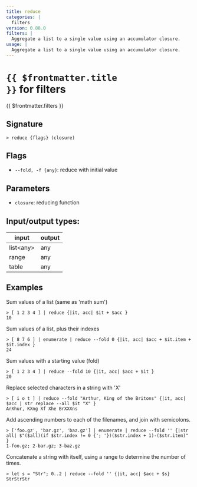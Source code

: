 ```yaml
---
title: reduce
categories: |
  filters
version: 0.88.0
filters: |
  Aggregate a list to a single value using an accumulator closure.
usage: |
  Aggregate a list to a single value using an accumulator closure.
---
```

<!-- This file is automatically generated. Please edit the command in https://github.com/nushell/nushell instead. -->

# <code>{{ $frontmatter.title }}</code> for filters

<div class='command-title'>{{ $frontmatter.filters }}</div>

## Signature

```> reduce {flags} (closure)```

## Flags

 -  `--fold, -f {any}`: reduce with initial value

## Parameters

 -  `closure`: reducing function


## Input/output types:

| input     | output |
| --------- | ------ |
| list\<any\> | any    |
| range     | any    |
| table     | any    |
## Examples

Sum values of a list (same as 'math sum')
```nu
> [ 1 2 3 4 ] | reduce {|it, acc| $it + $acc }
10
```

Sum values of a list, plus their indexes
```nu
> [ 8 7 6 ] | enumerate | reduce --fold 0 {|it, acc| $acc + $it.item + $it.index }
24
```

Sum values with a starting value (fold)
```nu
> [ 1 2 3 4 ] | reduce --fold 10 {|it, acc| $acc + $it }
20
```

Replace selected characters in a string with 'X'
```nu
> [ i o t ] | reduce --fold "Arthur, King of the Britons" {|it, acc| $acc | str replace --all $it "X" }
ArXhur, KXng Xf Xhe BrXXXns
```

Add ascending numbers to each of the filenames, and join with semicolons.
```nu
> ['foo.gz', 'bar.gz', 'baz.gz'] | enumerate | reduce --fold '' {|str all| $"($all)(if $str.index != 0 {'; '})($str.index + 1)-($str.item)" }
1-foo.gz; 2-bar.gz; 3-baz.gz
```

Concatenate a string with itself, using a range to determine the number of times.
```nu
> let s = "Str"; 0..2 | reduce --fold '' {|it, acc| $acc + $s}
StrStrStr
```
